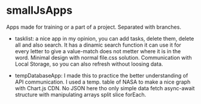 # smallJsApps
Apps made for training or a part of a project. Separated with branches.

- tasklist: a nice app in my opinion, you can add tasks, delete them, delete all and also search. 
It has a dinamic search function it can use it for every letter to give a value-match does not metter where it is in the word. 
Minimal design with normal file.css solution. 
Communication with Local Storage, so you can also refresh without loosing data. 

- tempDatabaseApp: I made this to practice the better understanding of API communication. I used a temp. table of NASA to make a nice graph with Chart.js CDN.
No JSON here tho only simple data fetch async-await structure with manipulating arrays split slice forEach.  
